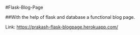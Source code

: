 #Flask-Blog-Page

##With the help of flask and database a functional blog page.

Link: https://prakash-flask-blogpage.herokuapp.com/
